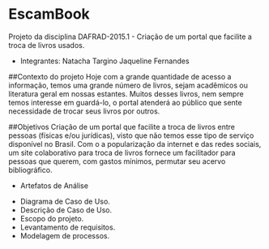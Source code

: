 # EscamBook
Projeto da disciplina DAFRAD-2015.1 - Criação de um portal que facilite a troca de livros usados.

* Integrantes:
Natacha Targino
Jaqueline Fernandes


##Contexto do projeto
Hoje com a grande quantidade de acesso a informação, temos uma grande número de livros, sejam acadêmicos ou literatura geral em nossas estantes. Muitos desses livros, nem sempre temos interesse em guardá-lo, o portal atenderá ao público que sente necessidade de trocar seus livros por outros.
 
##Objetivos
Criação de um portal que facilite a troca de livros entre pessoas (físicas e/ou jurídicas), visto que não temos esse tipo de serviço disponível no Brasil. Com o a popularização da internet e das redes sociais, um site colaborativo para troca de livros fornece um facilitador para pessoas que querem, com gastos mínimos, permutar seu acervo bibliográfico.

* Artefatos de Análise 

- Diagrama de Caso de Uso.
- Descrição de Caso de Uso.
- Escopo do projeto.
- Levantamento de requisitos.
- Modelagem de processos.



